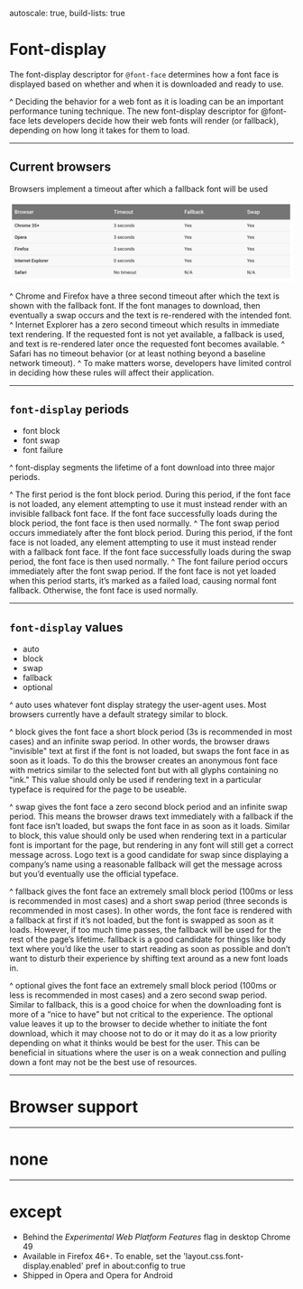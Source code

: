 autoscale: true,
build-lists: true

# Font-display

The font-display descriptor for `@font-face` determines how a font face is displayed based on whether and when it is downloaded and ready to use.

^ Deciding the behavior for a web font as it is loading can be an important performance tuning technique. The new font-display descriptor for @font-face lets developers decide how their web fonts will render (or fallback), depending on how long it takes for them to load.

---

## Current browsers

Browsers implement a timeout after which a fallback font will be used

![inline](img/font-display.png)

^
Chrome and Firefox have a three second timeout after which the text is shown with the fallback font. If the font manages to download, then eventually a swap occurs and the text is re-rendered with the intended font.
^
Internet Explorer has a zero second timeout which results in immediate text rendering. If the requested font is not yet available, a fallback is used, and text is re-rendered later once the requested font becomes available.
^
Safari has no timeout behavior (or at least nothing beyond a baseline network timeout).
^
To make matters worse, developers have limited control in deciding how these rules will affect their application.

---

## `font-display` periods

- font block
- font swap
- font failure

^
font-display segments the lifetime of a font download into three major periods.

^
The first period is the font block period. During this period, if the font face is not loaded, any element attempting to use it must instead render with an invisible fallback font face. If the font face successfully loads during the block period, the font face is then used normally.
^
The font swap period occurs immediately after the font block period. During this period, if the font face is not loaded, any element attempting to use it must instead render with a fallback font face. If the font face successfully loads during the swap period, the font face is then used normally.
^
The font failure period occurs immediately after the font swap period. If the font face is not yet loaded when this period starts, it’s marked as a failed load, causing normal font fallback. Otherwise, the font face is used normally.

---

## `font-display` values

- auto
- block
- swap
- fallback
- optional

^
auto uses whatever font display strategy the user-agent uses. Most browsers currently have a default strategy similar to block.

^
block gives the font face a short block period (3s is recommended in most cases) and an infinite swap period. In other words, the browser draws "invisible" text at first if the font is not loaded, but swaps the font face in as soon as it loads. To do this the browser creates an anonymous font face with metrics similar to the selected font but with all glyphs containing no "ink." This value should only be used if rendering text in a particular typeface is required for the page to be useable.

^
swap gives the font face a zero second block period and an infinite swap period. This means the browser draws text immediately with a fallback if the font face isn’t loaded, but swaps the font face in as soon as it loads. Similar to block, this value should only be used when rendering text in a particular font is important for the page, but rendering in any font will still get a correct message across. Logo text is a good candidate for swap since displaying a company’s name using a reasonable fallback will get the message across but you’d eventually use the official typeface.

^
fallback gives the font face an extremely small block period (100ms or less is recommended in most cases) and a short swap period (three seconds is recommended in most cases). In other words, the font face is rendered with a fallback at first if it’s not loaded, but the font is swapped as soon as it loads. However, if too much time passes, the fallback will be used for the rest of the page’s lifetime. fallback is a good candidate for things like body text where you’d like the user to start reading as soon as possible and don’t want to disturb their experience by shifting text around as a new font loads in.

^
optional gives the font face an extremely small block period (100ms or less is recommended in most cases) and a zero second swap period. Similar to fallback, this is a good choice for when the downloading font is more of a “nice to have” but not critical to the experience. The optional value leaves it up to the browser to decide whether to initiate the font download, which it may choose not to do or it may do it as a low priority depending on what it thinks would be best for the user. This can be beneficial in situations where the user is on a weak connection and pulling down a font may not be the best use of resources.

---

# Browser support

---

# none

---

# except

- Behind the _Experimental Web Platform Features_ flag in desktop Chrome 49
- Available in Firefox 46+. To enable, set the 'layout.css.font-display.enabled' pref in about:config to true
- Shipped in Opera and Opera for Android
